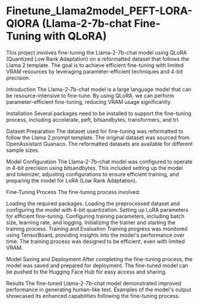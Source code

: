 # Finetune_Llama2model_PEFT-LORA-QlORA (Llama-2-7b-chat Fine-Tuning with QLoRA)
This project involves fine-tuning the Llama-2-7b-chat model using QLoRA (Quantized Low Rank Adaptation) on a reformatted dataset that follows the Llama 2 template. The goal is to achieve efficient fine-tuning with limited VRAM resources by leveraging parameter-efficient techniques and 4-bit precision.

Introduction
The Llama-2-7b-chat model is a large language model that can be resource-intensive to fine-tune. By using QLoRA, we can perform parameter-efficient fine-tuning, reducing VRAM usage significantly.

Installation
Several packages need to be installed to support the fine-tuning process, including accelerate, peft, bitsandbytes, transformers, and trl.

Dataset Preparation
The dataset used for fine-tuning was reformatted to follow the Llama 2 prompt template. The original dataset was sourced from OpenAssistant Guanaco. The reformatted datasets are available for different sample sizes.

Model Configuration
The Llama-2-7b-chat model was configured to operate in 4-bit precision using bitsandbytes. This included setting up the model and tokenizer, adjusting configurations to ensure efficient training, and preparing the model for LoRA (Low Rank Adaptation).

Fine-Tuning Process
The fine-tuning process involved:

Loading the required packages.
Loading the preprocessed dataset and configuring the model with 4-bit quantization.
Setting up LoRA parameters for efficient fine-tuning.
Configuring training parameters, including batch size, learning rate, and logging.
Initializing the trainer and starting the training process.
Training and Evaluation
Training progress was monitored using TensorBoard, providing insights into the model's performance over time. The training process was designed to be efficient, even with limited VRAM.

Model Saving and Deployment
After completing the fine-tuning process, the model was saved and prepared for deployment. The fine-tuned model can be pushed to the Hugging Face Hub for easy access and sharing.

Results
The fine-tuned Llama-2-7b-chat model demonstrated improved performance in generating human-like text. Examples of the model's output showcased its enhanced capabilities following the fine-tuning process.
